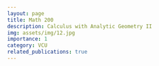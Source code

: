 ```yaml
---
layout: page
title: Math 200 
description: Calculus with Analytic Geometry II
img: assets/img/12.jpg
importance: 1
category: VCU
related_publications: true
---
```



